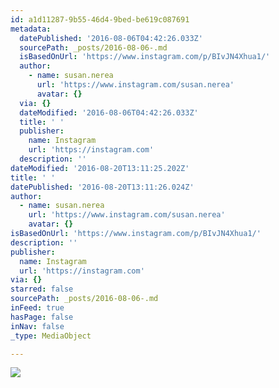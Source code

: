 ```yaml
---
id: a1d11287-9b55-46d4-9bed-be619c087691
metadata:
  datePublished: '2016-08-06T04:42:26.033Z'
  sourcePath: _posts/2016-08-06-.md
  isBasedOnUrl: 'https://www.instagram.com/p/BIvJN4Xhua1/'
  author:
    - name: susan.nerea
      url: 'https://www.instagram.com/susan.nerea'
      avatar: {}
  via: {}
  dateModified: '2016-08-06T04:42:26.033Z'
  title: ' '
  publisher:
    name: Instagram
    url: 'https://instagram.com'
  description: ''
dateModified: '2016-08-20T13:11:25.202Z'
title: ' '
datePublished: '2016-08-20T13:11:26.024Z'
author:
  - name: susan.nerea
    url: 'https://www.instagram.com/susan.nerea'
    avatar: {}
isBasedOnUrl: 'https://www.instagram.com/p/BIvJN4Xhua1/'
description: ''
publisher:
  name: Instagram
  url: 'https://instagram.com'
via: {}
starred: false
sourcePath: _posts/2016-08-06-.md
inFeed: true
hasPage: false
inNav: false
_type: MediaObject

---
```

![](https://imgflo.herokuapp.com/graph/vahj1ThiexotieMo/bd46b0fd13f0932c1ba3f5721dc0cec3/noop.jpg?input=https%3A%2F%2Fscontent.cdninstagram.com%2Ft51.2885-15%2Fs640x640%2Fsh0.08%2Fe35%2F13744212_1750412631897918_2016437287_n.jpg%3Fig_cache_key%3DMTMxMDMwNjU1Mjg4NDE2MDE4MQ%253D%253D.2)